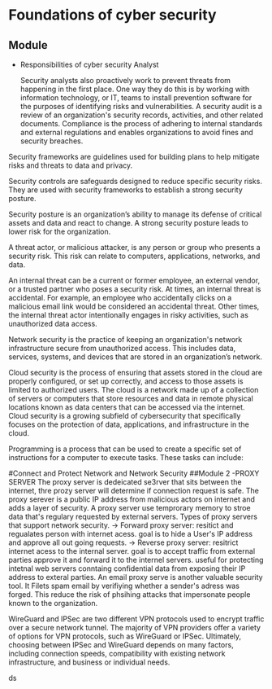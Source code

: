 # Foundations of cyber security
## Module 
- Responsibilities of cyber security Analyst
   
  Security analysts also proactively work to prevent threats from happening in the first place. One way they do this is by working with information technology, or IT, teams to install prevention software for the purposes of identifying risks and vulnerabilities.
  A security audit is a review of an organization's security records, activities, and other related documents.
Compliance is the process of adhering to internal standards and external regulations and enables organizations to avoid fines and security breaches.

Security frameworks are guidelines used for building plans to help mitigate risks and threats to data and privacy.

Security controls are safeguards designed to reduce specific security risks. They are used with security frameworks to establish a strong security posture.

Security posture is an organization’s ability to manage its defense of critical assets and data and react to change. A strong security posture leads to lower risk for the organization.

A threat actor, or malicious attacker, is any person or group who presents a security risk. This risk can relate to computers, applications, networks, and data.

An internal threat can be a current or former employee, an external vendor, or a trusted partner who poses a security risk. At times, an internal threat is accidental. For example, an employee who accidentally clicks on a malicious email link would be considered an accidental threat. Other times, the internal threat actor intentionally engages in risky activities, such as unauthorized data access.

Network security is the practice of keeping an organization's network infrastructure secure from unauthorized access. This includes data, services, systems, and devices that are stored in an organization’s network.

Cloud security is the process of ensuring that assets stored in the cloud are properly configured, or set up correctly, and access to those assets is limited to authorized users. The cloud is a network made up of a collection of servers or computers that store resources and data in remote physical locations known as data centers that can be accessed via the internet. Cloud security is a growing subfield of cybersecurity that specifically focuses on the protection of data, applications, and infrastructure in the cloud.

Programming is a process that can be used to create a specific set of instructions for a computer to execute tasks. These tasks can include:








#Connect and Protect Network and Network Security
##Module 2
-PROXY SERVER
 The proxy server is dedeicated se3rver that sits between the internet, thre prozy server will determine if connection request is safe.
The proxy serever is a public IP address from malicious actors on internet and adds a layer of security.
A proxy server use temprorary memory to stroe data that's regulary requested by external servers.
 Types of proxy servers that support network security.
  -> Forward proxy server: resitict and regualates person with internet acess.
      goal is to hide a User's IP address and approve all out going requests.
  -> Reverse proxy server: resitrict internet acess to the internal server.
      goal is to accept traffic from external parties approve it and forward it to the internel servers.
      useful for protecting intetnal web servers conntaing confidential data from exposing their IP address
      to exteral parties.
      An email proxy serve is another valuable security tool. It Filets spam email by verifiying whether a sender's adress was forged.
      This reduce the risk of phsihing attacks that impersonate people known to the organization.

WireGuard and IPSec are two different VPN protocols used to encrypt traffic over a secure network tunnel. 
The majority of VPN providers offer a variety of options for VPN protocols, such as WireGuard or IPSec. Ultimately, choosing between IPSec and WireGuard depends on many factors, including connection speeds, compatibility with existing network infrastructure, and business or individual needs.
 

  ds
